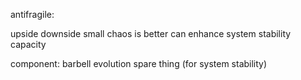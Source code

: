 antifragile:

upside downside
small chaos is better
can enhance system stability capacity

component:
barbell
evolution
spare thing (for system stability)